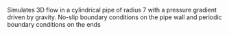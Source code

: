 Simulates 3D flow in a cylindrical pipe of radius 7 with a pressure gradient driven by gravity. No-slip boundary conditions on the pipe wall and periodic boundary conditions on the ends